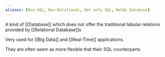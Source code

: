```yaml
---
aliases: [Non-SQL, Non-Relational, Not only SQL, NoSQL Database]
---
```


A kind of [[Database]] which does not offer the traditional tabular relations provided by [[Relational Database]]s

Very used for [[Big Data]] and [[Real-Time]] applications.

They are often seem as more flexible that their SQL counterparts